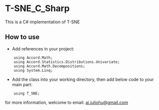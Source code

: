 # T-SNE_C_Sharp
This is a C# implementation of T-SNE



## How to use

- Add references in your project:

```{}
	using Accord.Math;
	using Accord.Statistics.Distributions.Univariate;
	using Accord.Math.Decompositions;
	using System.Linq;
```

- Add the class into your working directory, then add below code to your main part:

```{}
	using T_SNE;
```

for more information, welcome to email: ai.juliohu@gmail.com